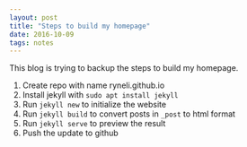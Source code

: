 ```yaml
---
layout: post
title: "Steps to build my homepage"
date: 2016-10-09
tags: notes
---
```


This blog is trying to backup the steps to build my homepage.

1. Create repo with name ryneli.github.io
2. Install jekyll with `sudo apt install jekyll`
3. Run `jekyll new` to initialize the website
4. Run `jekyll build` to convert posts in `_post` to html format
5. Run `jekyll serve` to preview the result
6. Push the update to github
